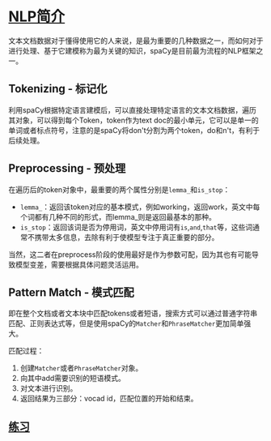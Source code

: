 # [NLP简介](https://www.kaggle.com/matleonard/intro-to-nlp)

文本文档数据对于懂得使用它的人来说，是最为重要的几种数据之一，而如何对于进行处理、基于它建模称为最为关键的知识，spaCy是目前最为流程的NLP框架之一。

## Tokenizing - 标记化

利用spaCy根据特定语言建模后，可以直接处理特定语言的文本文档数据，遍历其对象，可以得到每个Token，token作为text doc的最小单元，它可以是单一的单词或者标点符号，注意的是spaCy将don't分割为两个token，do和n't，有利于后续处理。

## Preprocessing - 预处理

在遍历后的token对象中，最重要的两个属性分别是`lemma_`和`is_stop`：
- `lemma_`：返回该token对应的基本模式，例如working，返回work，英文中每个词都有几种不同的形式，而lemma_则是返回最基本的那种。
- `is_stop`：返回该词是否为停用词，英文中停用词有`is`,`and`,`that`等，这些词通常不携带太多信息，去除有利于使模型专注于真正重要的部分。

当然，这二者在preprocess阶段的使用最好是作为参数可配，因为其也有可能导致模型变差，需要根据具体问题灵活运用。

## Pattern Match - 模式匹配

即在整个文档或者文本块中匹配tokens或者短语，搜索方式可以通过普通字符串匹配、正则表达式等，但是使用spaCy的`Matcher`和`PhraseMatcher`更加简单强大。

匹配过程：
1. 创建`Matcher`或者`PhraseMatcher`对象。
2. 向其中add需要识别的短语模式。
3. 对文本进行识别。
4. 返回结果为三部分：vocad id，匹配位置的开始和结束。

## [练习](https://www.kaggle.com/holoong9291/exercise-intro-to-nlp)
